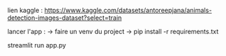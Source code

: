 lien kaggle : https://www.kaggle.com/datasets/antoreepjana/animals-detection-images-dataset?select=train

lancer l'app : 
-> faire un venv du project
-> pip install -r requirements.txt

streamlit run app.py
